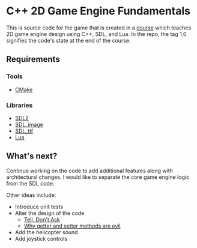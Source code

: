 # C++ 2D Game Engine Fundamentals

This is source code for the game that is created in a [course](https://courses.pikuma.com/courses/2dgameengine) 
which teaches 2D game engine design using C++, SDL, and Lua.  In the repo, the tag 1.0 signifies the code's state at the end of the course.  

## Requirements
 
### Tools

- [CMake](https://cmake.org)

### Libraries

- [SDL2](https://www.libsdl.org/download-2.0.php)
- [SDL_image](https://www.libsdl.org/projects/SDL_image/)
- [SDL_ttf](https://www.libsdl.org/projects/SDL_ttf/)
- [Lua](https://www.lua.org)

## What's next?

Continue working on the code to add additional features along with architectural 
changes.  I would like to separate the core game engine logic from the SDL code.

Other ideas include:

- Introduce unit tests
- Alter the design of the code
    - [Tell, Don't Ask](https://pragprog.com/articles/tell-dont-ask)
    - [Why getter and setter methods are evil](https://www.javaworld.com/article/2073723/why-getter-and-setter-methods-are-evil.html)
- Add the helicopter sound
- Add joystick controls